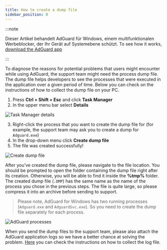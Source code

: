 ```yaml
---
title: How to create a dump file
sidebar_position: 8
---
```


:::note

Dieser Artikel behandelt AdGuard für Windows, einem multifunktionalen Werbeblocker, der Ihr Gerät auf Systemebene schützt. To see how it works, [download the AdGuard app](https://adguard.com/download.html?auto=true)

:::

To diagnose the reasons for potential problems that users might encounter while using AdGuard, the support team might need the process dump file. The dump file helps developers to see the processes that were executed in the application over a given period of time. Below you can check on the instructions of how to collect the dump file on your PC.

1. Press **Ctrl + Shift + Esc** and click **Task Manager**
2. In the upper menu bar select **Details**

![Task Manager details](https://cdn.adtidy.org/public/Adguard/kb/Windows_dump/details_en.png)

3. Right-click the process that you want to create the dump file for (for example, the support team may ask you to create a dump for `Adguard.exe`)
4. In the drop-down menu click **Create dump file**
5. The file was created successfully!

![Create dump file](https://cdn.adtidy.org/public/Adguard/kb/Windows_dump/create_dump_file_en.png)

After you’ve created the dump file, please navigate to the file location. You should be prompted to open the folder containing the dump file right after its creation. Otherwise, you will be able to find it inside the **%tmp%** folder. The created dump file (`.DMP`) has the same name as the name of the process you chose in the previous steps. The file is quite large, so please compress it into an archive before sending to support.

> Please note, AdGuard for Windows has two running processes (`Adguard.exe` and `AdguardSvc.exe`). So you need to create the dump file separately for each process.

![AdGuard processes](https://cdn.adtidy.org/public/Adguard/kb/Windows_dump/processes_en.png)

When you send the dump files to the support team, please also attach the AdGuard application logs so we have a better chance at solving the problem. [Here](../adguard-logs) you can check the instructions on how to collect the log file.
